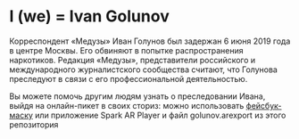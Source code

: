 # I (we) = Ivan Golunov

Корреспондент «Медузы» Иван Голунов был задержан 6 июня 2019 года в центре Москвы. Его обвиняют в попытке распространения наркотиков. Редакция «Медузы», представители российского и международного журналистского сообщества считают, что Голунова преследуют в связи с его профессиональной деятельностью.

Вы можете помочь другим людям узнать о преследовании Ивана, выйдя на онлайн-пикет в своих сториз: можно использовать [фейсбук-маску](https://www.facebook.com/fbcameraeffects/tryit/783920602002982/) или приложение Spark AR Player и файл golunov.arexport из этого репозитория
